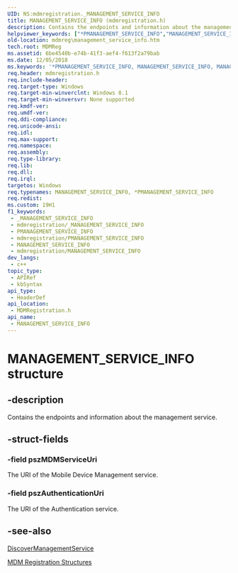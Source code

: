 ```yaml
---
UID: NS:mdmregistration._MANAGEMENT_SERVICE_INFO
title: MANAGEMENT_SERVICE_INFO (mdmregistration.h)
description: Contains the endpoints and information about the management service.
helpviewer_keywords: ["*PMANAGEMENT_SERVICE_INFO","MANAGEMENT_SERVICE_INFO","MANAGEMENT_SERVICE_INFO structure [MDM Registration]","PMANAGEMENT_SERVICE_INFO","PMANAGEMENT_SERVICE_INFO structure pointer [MDM Registration]","mdmreg.management_service_info","mdmregistration/MANAGEMENT_SERVICE_INFO","mdmregistration/PMANAGEMENT_SERVICE_INFO"]
old-location: mdmreg\management_service_info.htm
tech.root: MDMReg
ms.assetid: 6be4540b-e74b-41f3-aef4-f613f2a79bab
ms.date: 12/05/2018
ms.keywords: '*PMANAGEMENT_SERVICE_INFO, MANAGEMENT_SERVICE_INFO, MANAGEMENT_SERVICE_INFO structure [MDM Registration], PMANAGEMENT_SERVICE_INFO, PMANAGEMENT_SERVICE_INFO structure pointer [MDM Registration], mdmreg.management_service_info, mdmregistration/MANAGEMENT_SERVICE_INFO, mdmregistration/PMANAGEMENT_SERVICE_INFO'
req.header: mdmregistration.h
req.include-header: 
req.target-type: Windows
req.target-min-winverclnt: Windows 8.1
req.target-min-winversvr: None supported
req.kmdf-ver: 
req.umdf-ver: 
req.ddi-compliance: 
req.unicode-ansi: 
req.idl: 
req.max-support: 
req.namespace: 
req.assembly: 
req.type-library: 
req.lib: 
req.dll: 
req.irql: 
targetos: Windows
req.typenames: MANAGEMENT_SERVICE_INFO, *PMANAGEMENT_SERVICE_INFO
req.redist: 
ms.custom: 19H1
f1_keywords:
 - _MANAGEMENT_SERVICE_INFO
 - mdmregistration/_MANAGEMENT_SERVICE_INFO
 - PMANAGEMENT_SERVICE_INFO
 - mdmregistration/PMANAGEMENT_SERVICE_INFO
 - MANAGEMENT_SERVICE_INFO
 - mdmregistration/MANAGEMENT_SERVICE_INFO
dev_langs:
 - c++
topic_type:
 - APIRef
 - kbSyntax
api_type:
 - HeaderDef
api_location:
 - MDMRegistration.h
api_name:
 - MANAGEMENT_SERVICE_INFO
---
```


# MANAGEMENT_SERVICE_INFO structure


## -description

Contains the endpoints and information about the management service.

## -struct-fields

### -field pszMDMServiceUri

The URI of the Mobile Device Management service.

### -field pszAuthenticationUri

The URI of the Authentication service.

## -see-also

<a href="https://docs.microsoft.com/windows/desktop/api/mdmregistration/nf-mdmregistration-discovermanagementservice">DiscoverManagementService</a>



<a href="https://docs.microsoft.com/windows/desktop/MDMReg/mdm-registration-structures">MDM Registration Structures</a>

